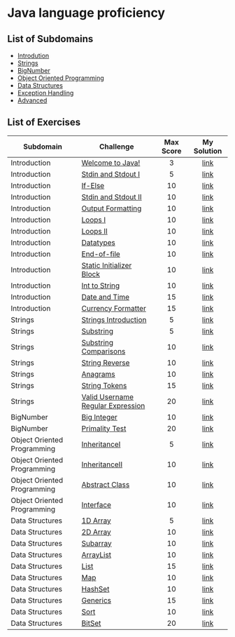 # Java language proficiency
## List of Subdomains
- [Introdution](Introduction)
- [Strings](Strings)
- [BigNumber](BigNumber)
- [Object Oriented Programming](OOP)
- [Data Structures](DataStructures)
- [Exception Handling]()
- [Advanced]()

## List of Exercises
| Subdomain | Challenge | Max Score | My Solution |
|---|---|:---:|:---:|
| Introduction | [Welcome to Java!](https://www.hackerrank.com/challenges/welcome-to-java)| 3 |[link](Introduction/WelcomeToJava/src/Solution.java) |
| Introduction | [Stdin and Stdout I](https://www.hackerrank.com/challenges/java-stdin-and-stdout-1) | 5 | [link](Introduction/StdinAndStdoutI/src/Solution.java) |
| Introduction | [If-Else](https://www.hackerrank.com/challenges/java-if-else) | 10 | [link](Introduction/IfElse/src/Solution.java) |
| Introduction | [Stdin and Stdout II](https://www.hackerrank.com/challenges/java-stdin-stdout)| 10 | [link]() |
| Introduction | [Output Formatting](https://www.hackerrank.com/challenges/java-output-formatting) | 10 | [link](Introduction/OutputFormatting/src/Solution.java) |
| Introduction | [Loops I](https://www.hackerrank.com/challenges/java-loops-i) | 10 | [link](Introduction/LoopsI/src/Solution.java) |
| Introduction | [Loops II](https://www.hackerrank.com/challenges/java-loops) | 10 | [link](Introduction/LoopsII/src/Solution.java) |
| Introduction | [Datatypes](https://www.hackerrank.com/challenges/java-datatypes) | 10 | [link](Introduction/Datatypes/src/Solution.java) |
| Introduction | [End-of-file](https://www.hackerrank.com/challenges/java-end-of-file) | 10 | [link](Introduction/EndOfFile/src/Solution.java) |
| Introduction | [Static Initializer Block](https://www.hackerrank.com/challenges/java-static-initializer-block) | 10 | [link](Introduction/StaticInitializerBlock/src/Solution.java) |
| Introduction | [Int to String](https://www.hackerrank.com/challenges/java-int-to-string) | 10 | [link](Introduction/IntToString/src/Solution.java) |
| Introduction | [Date and Time](https://www.hackerrank.com/challenges/java-date-and-time) | 15 | [link](Introduction/DateAndTime/src/Solution.java) |
| Introduction | [Currency Formatter](https://www.hackerrank.com/challenges/java-currency-formatter) | 15 | [link](Introduction/CurrencyFormatter/src/Solution.java) |
| Strings | [Strings Introduction](https://www.hackerrank.com/challenges/java-strings-introduction)| 5 |[link](Strings/StringsIntroduction/src/Solution.java) |
| Strings | [Substring](https://www.hackerrank.com/challenges/java-substring)| 5 |[link](Strings/Substring/src/Solution.java) |
| Strings | [Substring Comparisons](https://www.hackerrank.com/challenges/java-string-compare)| 10 |[link](Strings/SubstringComparisons/src/Solution.java) |
| Strings | [String Reverse](https://www.hackerrank.com/challenges/java-string-reverse)| 10 |[link](Strings/StringReverse/src/Solution.java) |
| Strings | [Anagrams](https://www.hackerrank.com/challenges/java-anagrams)| 10 |[link](Strings/Anagrams/src/Solution.java) |
| Strings | [String Tokens](https://www.hackerrank.com/challenges/java-string-tokens)| 15 |[link](Strings/StringTokens/src/Solution.java) |
| Strings | [Valid Username Regular Expression](https://www.hackerrank.com/challenges/valid-username-checker)| 20 |[link](Strings/UsernameRegularExpression/src/Solution.java) |
| BigNumber | [Big Integer](https://www.hackerrank.com/challenges/java-biginteger)| 10 |[link](BigNumber/BigInteger/src/Solution.java) |
| BigNumber | [Primality Test](https://www.hackerrank.com/challenges/java-primality-test)| 20 |[link](BigNumber/PrimalityTest/src/Solution.java) |
| Object Oriented Programming | [InheritanceI](https://www.hackerrank.com/challenges/java-inheritance-1)| 5 |[link](OOP/InheritanceI/src/Solution.java) |
| Object Oriented Programming | [InheritanceII](https://www.hackerrank.com/challenges/java-inheritance-2)| 10 |[link](OOP/InheritanceII/src/Solution.java) |
| Object Oriented Programming | [Abstract Class](https://www.hackerrank.com/challenges/java-abstract-class)| 10 |[link](OOP/AbstractClass/src/Main.java) |
| Object Oriented Programming | [Interface](https://www.hackerrank.com/challenges/java-interface)| 10 |[link](OOP/Interface/src/Solution.java) |
| Data Structures | [1D Array](https://www.hackerrank.com/challenges/java-1d-array-introduction)| 5 |[link](DataStructures/1DArray/src/Solution.java) |
| Data Structures | [2D Array](https://www.hackerrank.com/challenges/java-2d-array)| 10 |[link](DataStructures/2DArray/src/Solution.java) |
| Data Structures | [Subarray](https://www.hackerrank.com/challenges/java-negative-subarray)| 10 |[link](DataStructures/Subarray/src/Solution.java) |
| Data Structures | [ArrayList](https://www.hackerrank.com/challenges/java-arraylist)| 10 |[link](DataStructures/Arraylist/src/Solution.java) |
| Data Structures | [List](https://www.hackerrank.com/challenges/java-list)| 15 |[link](DataStructures/List/src/Solution.java) |
| Data Structures | [Map](https://www.hackerrank.com/challenges/phone-book)| 10 |[link](DataStructures/Map/src/Solution.java) |
| Data Structures | [HashSet](https://www.hackerrank.com/challenges/java-hashset)| 10 |[link](DataStructures/Hashset/src/Solution.java) |
| Data Structures | [Generics](https://www.hackerrank.com/challenges/java-generics)| 15 |[link](DataStructures/Generics/src/Solution.java) |
| Data Structures | [Sort](https://www.hackerrank.com/challenges/java-sort)| 10 |[link](DataStructures/Sort/src/Solution.java) |
| Data Structures | [BitSet](https://www.hackerrank.com/challenges/java-bitset)| 20 |[link](DataStructures/BitSet/src/Solution.java) |

